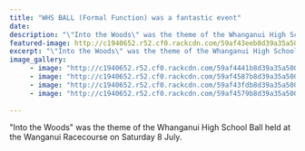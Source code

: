 ```yaml
---
title: "WHS BALL (Formal Function) was a fantastic event"
date: 
description: "\"Into the Woods\" was the theme of the Whanganui High School Ball held at the Wanganui Racecourse on Saturday 8 July..."
featured-image: http://c1940652.r52.cf0.rackcdn.com/59af43eeb8d39a35a5000795/Untitled-group-of-students1.jpg
excerpt: "\"Into the Woods\" was the theme of the Whanganui High School Ball held at the Wanganui Racecourse on Saturday 8 July."
image_gallery:
     - image: "http://c1940652.r52.cf0.rackcdn.com/59af4441b8d39a35a5000799/BALL-poster-2017-from-sam.jpg"
     - image: "http://c1940652.r52.cf0.rackcdn.com/59af4587b8d39a35a50007a3/Untitled-2.jpg"
     - image: "http://c1940652.r52.cf0.rackcdn.com/59af43fdb8d39a35a5000797/Untitled-1.jpg"
     - image: "http://c1940652.r52.cf0.rackcdn.com/59af4579b8d39a35a50007a1/Untitled-group-of-students1.jpg"
    
---
```


<p>"Into the Woods" was the theme of the Whanganui High School Ball held at the Wanganui Racecourse on Saturday 8 July.</p>
<p><img src="/uploads/59af49b5b8d39a35a50007a5/snip-version.PNG" alt="" /></p>

